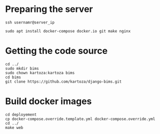 # Preparing the server

```
ssh usernamr@server_ip

sudo apt install docker-compose docker.io git make nginx

```

# Getting the code source

```
cd ../
sudo mkdir bims
sudo chown kartoza:kartoza bims
cd bims
git clone https://github.com/kartoza/django-bims.git

```

# Build docker images

```
cd deployement
cp docker-compose.override.template.yml docker-compose.override.yml
cd ../
make web

```
